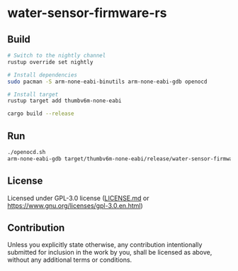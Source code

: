 # water-sensor-firmware-rs

## Build

```Bash
# Switch to the nightly channel
rustup override set nightly

# Install dependencies
sudo pacman -S arm-none-eabi-binutils arm-none-eabi-gdb openocd

# Install target
rustup target add thumbv6m-none-eabi

cargo build --release
```

## Run

```Bash
./openocd.sh
arm-none-eabi-gdb target/thumbv6m-none-eabi/release/water-sensor-firmware
```

## License

Licensed under GPL-3.0 license ([LICENSE.md](LICENSE.md) or
https://www.gnu.org/licenses/gpl-3.0.en.html)

## Contribution

Unless you explicitly state otherwise, any contribution intentionally submitted
for inclusion in the work by you, shall be licensed as above, without any
additional terms or conditions.

